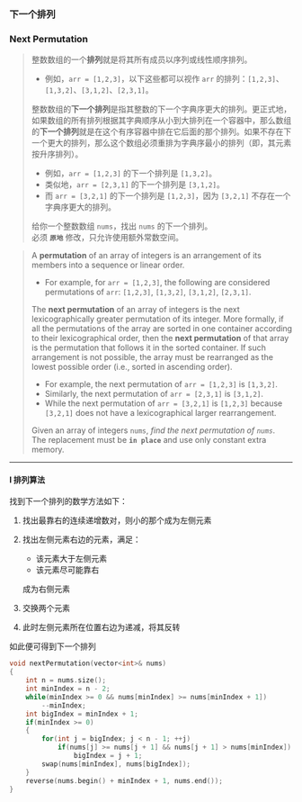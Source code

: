 ### 下一个排列
### Next Permutation

> 整数数组的一个**排列**就是将其所有成员以序列或线性顺序排列。  
> - 例如，`arr = [1,2,3]`，以下这些都可以视作 `arr` 的排列：`[1,2,3]`、`[1,3,2]`、`[3,1,2]`、`[2,3,1]`。  
> 
> 整数数组的**下一个排列**是指其整数的下一个字典序更大的排列。更正式地，如果数组的所有排列根据其字典顺序从小到大排列在一个容器中，那么数组的**下一个排列**就是在这个有序容器中排在它后面的那个排列。如果不存在下一个更大的排列，那么这个数组必须重排为字典序最小的排列（即，其元素按升序排列）。  
> - 例如，`arr = [1,2,3]` 的下一个排列是 `[1,3,2]`。  
> - 类似地，`arr = [2,3,1]` 的下一个排列是 `[3,1,2]`。  
> - 而 `arr = [3,2,1]` 的下一个排列是 `[1,2,3]`，因为 `[3,2,1]` 不存在一个字典序更大的排列。  
> 
> 给你一个整数数组 `nums`，找出 `nums` 的下一个排列。  
> 必须 **`原地`** 修改，只允许使用额外常数空间。  

> A **permutation** of an array of integers is an arrangement of its members into a sequence or linear order.  
> - For example, for `arr = [1,2,3]`, the following are considered permutations of `arr`: `[1,2,3]`, `[1,3,2]`, `[3,1,2]`, `[2,3,1]`.  
> 
> The **next permutation** of an array of integers is the next lexicographically greater permutation of its integer. More formally, if all the permutations of the array are sorted in one container according to their lexicographical order, then the **next permutation** of that array is the permutation that follows it in the sorted container. If such arrangement is not possible, the array must be rearranged as the lowest possible order (i.e., sorted in ascending order). 
> - For example, the next permutation of `arr = [1,2,3]` is `[1,3,2]`.  
> - Similarly, the next permutation of `arr = [2,3,1]` is `[3,1,2]`.  
> - While the next permutation of `arr = [3,2,1]` is `[1,2,3]` because `[3,2,1]` does not have a lexicographical larger rearrangement.  
> 
> Given an array of integers `nums`, *find the next permutation of `nums`*.  
> The replacement must be **`in place`** and use only constant extra memory.  

----------

#### I 排列算法

找到下一个排列的数学方法如下：  
1. 找出最靠右的连续递增数对，则小的那个成为左侧元素  
2. 找出左侧元素右边的元素，满足：  
   - 该元素大于左侧元素  
   - 该元素尽可能靠右  
   
   成为右侧元素
3. 交换两个元素  
4. 此时左侧元素所在位置右边为递减，将其反转

如此便可得到下一个排列  

```cpp
void nextPermutation(vector<int>& nums) 
{
    int n = nums.size();
    int minIndex = n - 2;
    while(minIndex >= 0 && nums[minIndex] >= nums[minIndex + 1])
        --minIndex;
    int bigIndex = minIndex + 1;
    if(minIndex >= 0)
    {
        for(int j = bigIndex; j < n - 1; ++j)
            if(nums[j] >= nums[j + 1] && nums[j + 1] > nums[minIndex])
                bigIndex = j + 1;
        swap(nums[minIndex], nums[bigIndex]);
    }
    reverse(nums.begin() + minIndex + 1, nums.end()); 
}
```

